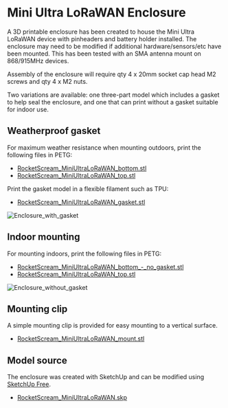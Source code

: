 # Mini Ultra LoRaWAN Enclosure

A 3D printable enclosure has been created to house the Mini Ultra LoRaWAN device with pinheaders and battery holder installed.  The enclosure may need to be modified if additional hardware/sensors/etc have been mounted.  This has been tested with an SMA antenna mount on 868/915MHz devices.

Assembly of the enclosure will require qty 4 x 20mm socket cap head M2 screws and qty 4 x M2 nuts.

Two variations are available: one three-part model which includes a gasket to help seal the enclosure, and one that can print without a gasket suitable for indoor use.

## Weatherproof gasket

For maximum weather resistance when mounting outdoors, print the following files in PETG:

* [RocketScream_MiniUltraLoRaWAN_bottom.stl](RocketScream_MiniUltraLoRaWAN_bottom.stl)
* [RocketScream_MiniUltraLoRaWAN_top.stl](RocketScream_MiniUltraLoRaWAN_top.stl)

Print the gasket model in a flexible filament such as TPU:

* [RocketScream_MiniUltraLoRaWAN_gasket.stl](RocketScream_MiniUltraLoRaWAN_gasket.stl)

![Enclosure_with_gasket](https://github.com/rocketscream/MiniUltraLoRaWAN/master/Enclosure/explosion_gasket.png?raw=true)

## Indoor mounting

For mounting indoors, print the following files in PETG:

* [RocketScream_MiniUltraLoRaWAN_bottom_-_no_gasket.stl](RocketScream_MiniUltraLoRaWAN_bottom_-_no_gasket.stl)
* [RocketScream_MiniUltraLoRaWAN_top.stl](RocketScream_MiniUltraLoRaWAN_top.stl)

![Enclosure_without_gasket](https://github.com/rocketscream/MiniUltraLoRaWAN/master/Enclosure/explosion_no_gasket.png?raw=true)

## Mounting clip

A simple mounting clip is provided for easy mounting to a vertical surface.

* [RocketScream_MiniUltraLoRaWAN_mount.stl](RocketScream_MiniUltraLoRaWAN_mount.stl)

## Model source

The enclosure was created with SketchUp and can be modified using [SketchUp Free](https://www.sketchup.com/products/sketchup-free).

* [RocketScream_MiniUltraLoRaWAN.skp](RocketScream_MiniUltraLoRaWAN.skp)